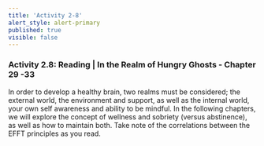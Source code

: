 ```yaml
---
title: 'Activity 2-8'
alert_style: alert-primary
published: true
visible: false
---
```


### Activity 2.8: Reading | In the Realm of Hungry Ghosts - Chapter 29 -33

In order to develop a healthy brain, two realms must be considered; the external world, the environment and support, as well as the internal world, your own self awareness and ability to be mindful. In the following chapters, we will explore the concept of wellness and sobriety (versus abstinence), as well as how to maintain both. Take note of the correlations between the EFFT principles as you read.

